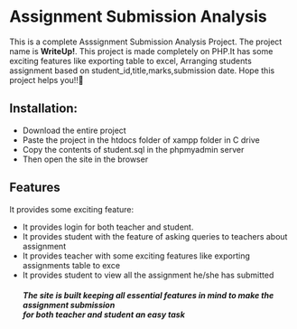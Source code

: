 <h1>Assignment Submission Analysis</h1>
<p>This is a complete Asssignment Submission Analysis Project. The project name is <b> WriteUp!</b>. This project is made completely on PHP.It has some exciting features like exporting table to excel, Arranging students assignment based on 
student_id,title,marks,submission date.
Hope this project helps you!!🙂</p>
<h2>Installation:</h2>
<ul>
<li>Download the entire project</li>
<li>Paste the project in the htdocs folder of xampp folder in C drive</li>
<li>Copy the contents of student.sql in the phpmyadmin server</li>
<li>Then open the site in the browser</li>
</ul>
<h2>Features</h2>
<p>It provides some exciting feature:<br>
<ul>
<li>It provides login for both teacher and student.</li>
<li>It provides student with the feature of asking queries to teachers about assignment</li>
<li>It provides teacher with some exciting features like exporting assignments table to exce</li>
<li>It provides student to view all the assignment he/she has submitted</li>
<h5>The site is built keeping all essential features in mind to make the assignment submission <br>
for both teacher and student an easy task</h5><br>





